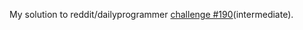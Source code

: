 My solution to reddit/dailyprogrammer <a href=http://www.reddit.com/r/dailyprogrammer/comments/2nihz6/20141126_challenge_190_intermediate_words_inside>
challenge #190</a>(intermediate).

